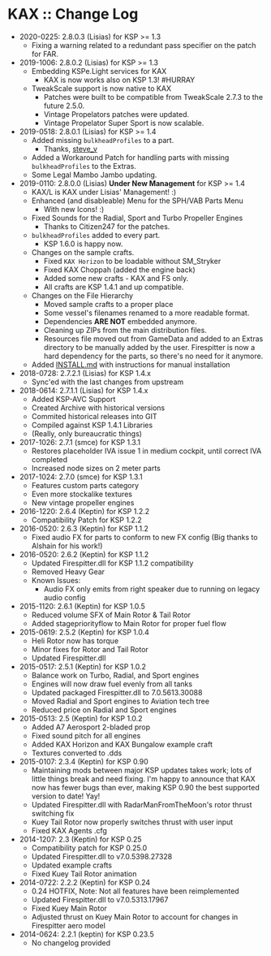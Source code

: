 # KAX :: Change Log

* 2020-0225: 2.8.0.3 (Lisias) for KSP >= 1.3
	+ Fixing a warning related to a redundant pass specifier on the patch for FAR.
* 2019-1006: 2.8.0.2 (Lisias) for KSP >= 1.3
	+ Embedding KSPe.Light services for KAX 
		- KAX is now works also on KSP 1.3! #HURRAY
	+ TweakScale support is now native to KAX
		- Patches were built to be compatible from TweakScale 2.7.3 to the future 2.5.0.
		- Vintage Propelators patches were updated.
		- Vintage Propelator Super Sport is now scalable.	
* 2019-0518: 2.8.0.1 (Lisias) for KSP >= 1.4
	+ Added missing `bulkheadProfiles` to a part.
		- Thanks, [steve_v](https://forum.kerbalspaceprogram.com/index.php?/topic/180268-141-kerbal-aircraft-expansion-kaxl-—-under-new-management-—-v2800-2019-0110/&do=findComment&comment=3601219) 
	+ Added a Workaround Patch for handling parts with missing `bulkheadProfiles` to the Extras.
	+ Some Legal Mambo Jambo updating.
* 2019-0110: 2.8.0.0 (Lisias) **Under New Management**  for KSP >= 1.4
	+ KAX/L is KAX under Lisias' Management! :)
	+ Enhanced (and disableable) Menu for the SPH/VAB Parts Menu
		- With new Icons! :) 
	+ Fixed Sounds for the Radial, Sport and Turbo Propeller Engines
		- Thanks to Citizen247 for the patches. 
	+ `bulkheadProfiles` added to every part.
		- KSP 1.6.0 is happy now.
	+ Changes on the sample crafts.
		- Fixed `KAX Horizon` to be loadable without SM_Stryker 
		- Fixed KAX Choppah (added the engine back)
		- Added some new crafts - KAX and FS only.
		- All crafts are KSP 1.4.1 and up compatible.
	+ Changes on the File Hierarchy
		- Moved sample crafts to a proper place
		- Some vessel's filenames renamed to a more readable format.
		- Dependencies **ARE NOT** embedded anymore.
		- Cleaning up ZIPs from the main distribution files.
		- Resources file moved out from GameData and added to an Extras directory to be manually added by the user. Firespitter is now a hard dependency for the parts, so there's no need for it anymore.
	+ Added [INSTALL.md](https://github.com/net-lisias-ksp/KAX/blob/master/INSTALL.md) with instructions for manual installation
* 2018-0728: 2.7.2.1 (Lisias) for KSP 1.4.x
	+ Sync'ed with the last changes from upstream
* 2018-0614: 2.7.1.1 (Lisias) for KSP 1.4.x
	+ Added KSP-AVC Support
	+ Created Archive with historical versions
	+ Commited historical releases into GIT
	+ Compiled against KSP 1.4.1 Libraries
	+ (Really, only bureaucratic things)
* 2017-1026: 2.7.1 (smce) for KSP 1.3.1
	+ Restores placeholder IVA issue 1 in medium cockpit, until correct IVA completed
	+ Increased node sizes on 2 meter parts 
* 2017-1024: 2.7.0 (smce) for KSP 1.3.1
	+ Features custom parts category
	+ Even more stockalike textures
	+ New vintage propeller engines 
* 2016-1220: 2.6.4 (Keptin) for KSP 1.2.2
	+ Compatibility Patch for KSP 1.2.2 
* 2016-0520: 2.6.3 (Keptin) for KSP 1.1.2
	+ Fixed audio FX for parts to conform to new FX config (Big thanks to Alshain for his work!) 
* 2016-0520: 2.6.2 (Keptin) for KSP 1.1.2
	+ Updated Firespitter.dll for KSP 1.1.2 compatibility
	+ Removed Heavy Gear
	+ Known Issues:
		- Audio FX only emits from right speaker due to running on legacy audio config
* 2015-1120: 2.6.1 (Keptin) for KSP 1.0.5
	+ Reduced volume SFX of Main Rotor & Tail Rotor
	+ Added stagepriorityflow to Main Rotor for proper fuel flow
* 2015-0619: 2.5.2 (Keptin) for KSP 1.0.4
	+ Heli Rotor now has torque
	+ Minor fixes for Rotor and Tail Rotor
	+ Updated Firespitter.dll 
* 2015-0517: 2.5.1 (Keptin) for KSP 1.0.2
	+ Balance work on Turbo, Radial, and Sport engines
	+ Engines will now draw fuel evenly from all tanks
	+ Updated packaged Firespitter.dll to 7.0.5613.30088
	+ Moved Radial and Sport engines to Aviation tech tree
	+ Reduced price on Radial and Sport engines 
* 2015-0513: 2.5 (Keptin) for KSP 1.0.2
	+ Added A7 Aerosport 2-bladed prop
	+ Fixed sound pitch for all engines
	+ Added KAX Horizon and KAX Bungalow example craft
	+ Textures converted to .dds 
* 2015-0107: 2.3.4 (Keptin) for KSP 0.90
	+ Maintaining mods between major KSP updates takes work; lots of little things break and need fixing. I'm happy to announce that KAX now has fewer bugs than ever, making KSP 0.90 the best supported version to date! Yay!
	+ Updated Firespitter.dll with RadarManFromTheMoon's rotor thrust switching fix
	+ Kuey Tail Rotor now properly switches thrust with user input
	+ Fixed KAX Agents .cfg
* 2014-1207: 2.3 (Keptin) for KSP 0.25
	+ Compatibility patch for KSP 0.25.0
	+ Updated Firespitter.dll to v7.0.5398.27328
	+ Updated example crafts
	+ Fixed Kuey Tail Rotor animation 
* 2014-0722: 2.2.2 (Keptin) for KSP 0.24
	+ 0.24 HOTFIX, Note: Not all features have been reimplemented
	+ Updated Firespitter.dll to v7.0.5313.17967
	+ Fixed Kuey Main Rotor
	+ Adjusted thrust on Kuey Main Rotor to account for changes in Firespitter aero model 
* 2014-0624: 2.2.1 (keptin) for KSP 0.23.5
	+ No changelog provided


